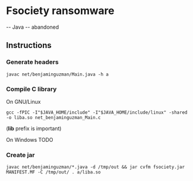 # Fsociety ransomware

-- Java -- abandoned
## Instructions

### Generate headers
```shell
javac net/benjaminguzman/Main.java -h a
```

### Compile C library

On GNU/Linux
```shell
gcc -fPIC -I"$JAVA_HOME/include" -I"$JAVA_HOME/include/linux" -shared -o liba.so net_benjaminguzman_Main.c
```
(**lib** prefix is important)

On Windows
TODO

### Create jar

```shell
javac net/benjaminguzman/*.java -d /tmp/out && jar cvfm fsociety.jar MANIFEST.MF -C /tmp/out/ . a/liba.so
```